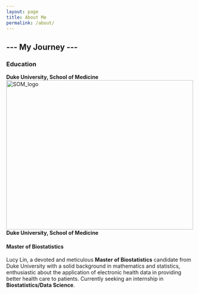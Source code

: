 ```yaml
---
layout: page
title: About Me
permalink: /about/
---
```

##                                                               --- My Journey ---
### Education
**Duke University, School of Medicine**
<img src="https://github.com/lucylin1997/fastpage_copy/blob/master/images/SOM_logo.jpg" width="500" height="400" alt="SOM_logo"/>
**Duke University, School of Medicine**
#### Master of Biostatistics
Lucy Lin, a devoted and meticulous **Master of Biostatistics** candidate from Duke University with a solid background in mathematics and statistics, enthusiastic about the application of electronic health data in providing better health care to patients. Currently seeking an internship in **Biostatistics/Data Science**. 






